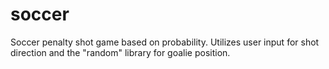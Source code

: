 # soccer
Soccer penalty shot game based on probability. Utilizes user input for shot direction and the "random" library for goalie position.
